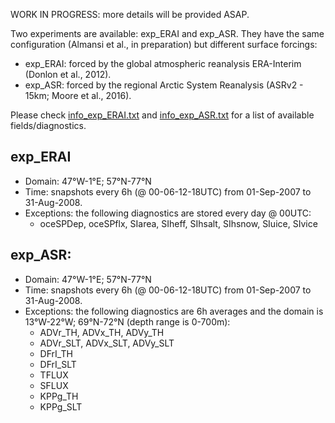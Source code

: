 WORK IN PROGRESS: more details will be provided ASAP.

Two experiments are available: exp_ERAI and exp_ASR.
They have the same configuration (Almansi et al., in preparation) but different surface forcings:
- exp_ERAI: forced by the global atmospheric reanalysis ERA-Interim (Donlon et al., 2012).
- exp_ASR:  forced by the regional Arctic System Reanalysis (ASRv2 - 15km; Moore et al., 2016).

Please check [info_exp_ERAI.txt](https://github.com/malmans2/JHU-MITgcm_Tools/blob/master/info/info_exp_ERAI.txt) and [info_exp_ASR.txt](https://github.com/malmans2/JHU-MITgcm_Tools/blob/master/info/info_exp_ASR.txt) for a list of available fields/diagnostics.

## exp_ERAI
- Domain: 47°W-1°E; 57°N-77°N
- Time: snapshots every 6h (@ 00-06-12-18UTC) from 01-Sep-2007 to 31-Aug-2008.
- Exceptions: the following diagnostics are stored every day @ 00UTC: 
  - oceSPDep, oceSPflx, SIarea, SIheff, SIhsalt, SIhsnow, SIuice, SIvice 
                                                                          
## exp_ASR:
- Domain: 47°W-1°E; 57°N-77°N
- Time: snapshots every 6h (@ 00-06-12-18UTC) from 01-Sep-2007 to 31-Aug-2008.
- Exceptions: the following diagnostics are 6h averages and the domain is 13°W-22°W; 69°N-72°N (depth range is 0-700m): 
  - ADVr_TH, ADVx_TH, ADVy_TH 
  - ADVr_SLT, ADVx_SLT, ADVy_SLT
  - DFrI_TH 
  - DFrI_SLT
  - TFLUX
  - SFLUX
  - KPPg_TH
  - KPPg_SLT                                                                    
